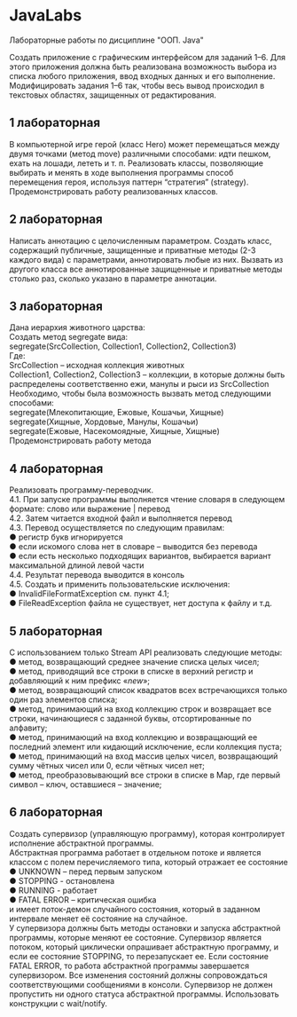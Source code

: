 # JavaLabs
Лабораторные работы по дисциплине "ООП. Java"

Создать приложение с графическим интерфейсом для заданий 1–6. Для
этого приложения должна быть реализована возможность выбора из
списка любого приложения, ввод входных данных и его выполнение.
Модифицировать задания 1–6 так, чтобы весь вывод происходил в
текстовых областях, защищенных от редактирования.

## 1 лабораторная
В компьютерной игре герой (класс Hero) может перемещаться между
двумя точками (метод move) различными способами: идти пешком,
ехать на лошади, лететь и т. п. Реализовать классы, позволяющие
выбирать и менять в ходе выполнения программы способ перемещения
героя, используя паттерн “стратегия” (strategy). Продемонстрировать
работу реализованных классов.

## 2 лабораторная
Написать аннотацию с целочисленным параметром. Создать класс,
содержащий публичные, защищенные и приватные методы (2-3
каждого вида) с параметрами, аннотировать любые из них. Вызвать из
другого класса все аннотированные защищенные и приватные методы
столько раз, сколько указано в параметре аннотации.

## 3 лабораторная
Дана иерархия животного царства:  
Создать метод segregate вида:  
segregate(SrcCollection, Collection1, Collection2,
Collection3)  
Где:  
SrcCollection – исходная коллекция животных  
Collection1, Collection2, Collection3 – коллекции, в которые
должны быть распределены соответственно ежи, манулы и рыси из
SrcCollection  
Необходимо, чтобы была возможность вызвать метод следующими
способами:  
segregate(Млекопитающие, Ежовые, Кошачьи, Хищные)  
segregate(Хищные, Хордовые, Манулы, Кошачьи)  
segregate(Ежовые, Насекомоядные, Хищные, Хищные)  
Продемонстрировать работу метода

## 4 лабораторная
Реализовать программу-переводчик.  
4.1. При запуске программы выполняется чтение словаря в
следующем формате: слово или выражение | перевод  
4.2. Затем читается входной файл и выполняется перевод  
4.3. Перевод осуществляется по следующим правилам:  
● регистр букв игнорируется  
● если искомого слова нет в словаре – выводится без
перевода  
● если есть несколько подходящих вариантов, выбирается
вариант максимальной длиной левой части  
4.4. Результат перевода выводится в консоль  
4.5. Создать и применить пользовательские исключения:   
● InvalidFileFormatException см. пункт 4.1;    
● FileReadException файла не существует, нет доступа к
файлу и т.д.

## 5 лабораторная
С использованием только Stream API реализовать следующие методы:  
● метод, возвращающий среднее значение списка целых чисел;  
● метод, приводящий все строки в списке в верхний регистр и
добавляющий к ним префикс «_new_»;  
● метод, возвращающий список квадратов всех встречающихся
только один раз элементов списка;  
● метод, принимающий на вход коллекцию строк и возвращает все
строки, начинающиеся с заданной буквы, отсортированные по
алфавиту;  
● метод, принимающий на вход коллекцию и возвращающий ее
последний элемент или кидающий исключение, если коллекция
пуста;  
● метод, принимающий на вход массив целых чисел,
возвращающий сумму чётных чисел или 0, если чётных чисел
нет;  
● метод, преобразовывающий все строки в списке в Map, где
первый символ – ключ, оставшиеся – значение;  

## 6 лабораторная
Создать супервизор (управляющую программу), которая контролирует
исполнение абстрактной программы.  
Абстрактная программа работает в отдельном потоке и является
классом с полем перечисляемого типа, который отражает ее состояние  
● UNKNOWN – перед первым запуском  
● STOPPING - остановлена  
● RUNNING - работает  
● FATAL ERROR – критическая ошибка  
и имеет поток-демон случайного состояния, который в заданном
интервале меняет её состояние на случайное.  
У супервизора должны быть методы остановки и запуска
абстрактной программы, которые меняют ее состояние. Супервизор
является потоком, который циклически опрашивает абстрактную
программу, и если ее состояние STOPPING, то перезапускает ее. Если
состояние FATAL ERROR, то работа абстрактной программы
завершается супервизором. Все изменения состояний должны
сопровождаться соответствующими сообщениями в консоли.
Супервизор не должен пропустить ни одного статуса абстрактной
программы. Использовать конструкции с wait/notify.
